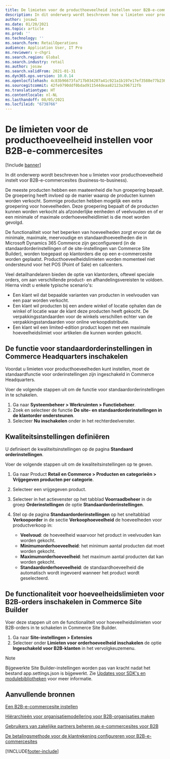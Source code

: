 ```yaml
---
title: De limieten voor de producthoeveelheid instellen voor B2B-e-commercesites
description: In dit onderwerp wordt beschreven hoe u limieten voor producthoeveelheid instelt voor B2B-e-commercesites (business-to-business).
author: josaw1
ms.date: 01/20/2021
ms.topic: article
ms.prod: ''
ms.technology: ''
ms.search.form: RetailOperations
audience: Application User, IT Pro
ms.reviewer: v-chgri
ms.search.region: Global
ms.search.industry: retail
ms.author: josaw
ms.search.validFrom: 2021-01-31
ms.dyn365.ops.version: 10.0.14
ms.openlocfilehash: 4c83b96673fa717b034207a41c921a1b197e17ef3588e77b2304ec9e27fa93a6
ms.sourcegitcommit: 42fe9790ddf0bdad911544deaa82123a396712fb
ms.translationtype: HT
ms.contentlocale: nl-NL
ms.lasthandoff: 08/05/2021
ms.locfileid: "6738766"
---
```

# <a name="set-product-quantity-limits-for-b2b-e-commerce-sites"></a>De limieten voor de producthoeveelheid instellen voor B2B-e-commercesites

[!include [banner](../../includes/banner.md)]

In dit onderwerp wordt beschreven hoe u limieten voor producthoeveelheid instelt voor B2B-e-commercesites (business-to-business).

De meeste producten hebben een maateenheid die hun groepering bepaalt. De groepering heeft invloed op de manier waarop de producten kunnen worden verkocht. Sommige producten hebben mogelijk een extra groepering voor hoeveelheden. Deze groepering bepaalt of de producten kunnen worden verkocht als afzonderlijke eenheden of veelvouden en of er een minimale of maximale orderhoeveelheidlimiet is die moet worden gevolgd.

De functionaliteit voor het beperken van hoeveelheden zorgt ervoor dat de minimale, maximale, meervoudige en standaardhoeveelheden die in Microsoft Dynamics 365 Commerce zijn geconfigureerd (in de standaardorderinstellingen of de site-instellingen van Commerce Site Builder), worden toegepast op klantorders die op een e-commercesite worden geplaatst. Producthoeveelheidslimieten worden momenteel niet ondersteund voor het POS (Point of Sale) en callcenters.

Veel detailhandelaren bieden de optie van klantorders, oftewel speciale orders, om aan verschillende product- en afhandelingsvereisten te voldoen. Hierna vindt u enkele typische scenario's:

- Een klant wil dat bepaalde varianten van producten in veelvouden van een paar worden verkocht.
- Een klant wil producten bij een andere winkel of locatie ophalen dan de winkel of locatie waar de klant deze producten heeft gekocht. De verpakkingsstandaarden voor de winkels verschillen echter van de verpakkingsstandaarden voor online verkoopdistributie.
- Een klant wil een limited-edition product kopen met een maximale hoeveelheidslimiet voor artikelen die kunnen worden gekocht.

## <a name="turn-on-the-default-order-settings-feature-in-commerce-headquarters"></a>De functie voor standaardorderinstellingen in Commerce Headquarters inschakelen

Voordat u limieten voor producthoeveelheden kunt instellen, moet de standaardfunctie voor orderinstellingen zijn ingeschakeld in Commerce Headquarters.

Voer de volgende stappen uit om de functie voor standaardorderinstellingen in te schakelen.

1. Ga naar **Systeembeheer \> Werkruimten \> Functiebeheer**.
1. Zoek en selecteer de functie **De site- en standaardorderinstellingen in de klantorder ondersteunen**.
1. Selecteer **Nu inschakelen** onder in het rechterdeelvenster. 

## <a name="define-quantity-settings"></a>Kwaliteitsinstellingen definiëren 

U definieert de kwaliteitsinstellingen op de pagina **Standaard orderinstellingen**.

Voer de volgende stappen uit om de kwaliteitsinstellingen op te geven. 

1. Ga naar Product **Retail en Commerce \> Producten en categorieën \> Vrijgegeven producten per categorie**.
1. Selecteer een vrijgegeven product.
1. Selecteer in het actievenster op het tabblad **Voorraadbeheer** in de groep **Orderinstellingen** de optie **Standaardorderinstellingen**. 
1. Stel op de pagina **Standaardorderinstellingen** op het sneltabblad **Verkooporder** in de sectie **Verkoophoeveelheid** de hoeveelheden voor productverkoop in:

    - **Veelvoud**: de hoeveelheid waarvoor het product in veelvouden kan worden gekocht.
    - **Minimumorderhoeveelheid**: het minimum aantal producten dat moet worden gekocht.
    - **Maximumorderhoeveelheid**: het maximum aantal producten dat kan worden gekocht.
    - **Standaardorderhoeveelheid**: de standaardhoeveelheid die automatisch wordt ingevoerd wanneer het product wordt geselecteerd.

## <a name="turn-on-the-b2b-order-quantity-limits-feature-in-commerce-site-builder"></a>De functionaliteit voor hoeveelheidslimieten voor B2B-orders inschakelen in Commerce Site Builder

Voer deze stappen uit om de functionaliteit voor hoeveelheidslimieten voor B2B-orders in te schakelen in Commerce Site Builder.

1. Ga naar **Site-instellingen \> Extensies**
1. Selecteer onder **Limieten voor orderhoeveelheid inschakelen** de optie **Ingeschakeld voor B2B-klanten** in het vervolgkeuzemenu. 

> [!NOTE] 
> Bijgewerkte Site Builder-instellingen worden pas van kracht nadat het bestand app.settings.json is bijgewerkt. Zie [Updates voor SDK's en modulebibliotheken](../e-commerce-extensibility/sdk-updates.md#update-the-appsettingsjson-file) voor meer informatie.

## <a name="additional-resources"></a>Aanvullende bronnen

[Een B2B-e-commercesite instellen](set-up-b2b-site.md)

[Hiërarchieën voor organisatiemodellering voor B2B-organisaties maken](org-model.md)

[Gebruikers van zakelijke partners beheren op e-commercesites voor B2B](manage-b2b-users.md)

[De betalingsmethode voor de klantrekening configureren voor B2B-e-commercesites](payment-method.md)


[!INCLUDE[footer-include](../../includes/footer-banner.md)]